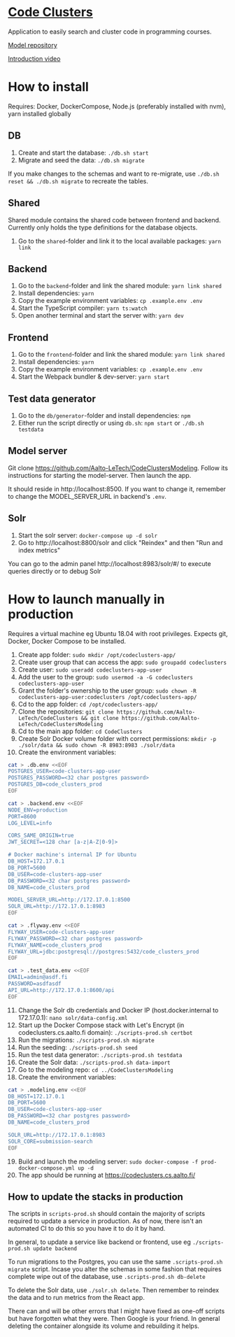 # [Code Clusters](https://github.com/Aalto-LeTech/CodeClusters)

Application to easily search and cluster code in programming courses.

[Model repository](https://github.com/Aalto-LeTech/CodeClustersModeling)

[Introduction video](https://www.youtube.com/watch?v=cffAIIIQNYw)

# How to install

Requires: Docker, DockerCompose, Node.js (preferably installed with nvm), yarn installed globally

## DB

1. Create and start the database: `./db.sh start`
2. Migrate and seed the data: `./db.sh migrate`

If you make changes to the schemas and want to re-migrate, use `./db.sh reset && ./db.sh migrate` to recreate the tables.

## Shared

Shared module contains the shared code between frontend and backend. Currently only holds the type definitions for the database objects.

1. Go to the `shared`-folder and link it to the local available packages: `yarn link`

## Backend

1. Go to the `backend`-folder and link the shared module: `yarn link shared`
2. Install dependencies: `yarn`
3. Copy the example environment variables: `cp .example.env .env`
4. Start the TypeScript compiler: `yarn ts:watch`
5. Open another terminal and start the server with: `yarn dev`

## Frontend

1. Go to the `frontend`-folder and link the shared module: `yarn link shared`
2. Install dependencies: `yarn`
3. Copy the example environment variables: `cp .example.env .env`
4. Start the Webpack bundler & dev-server: `yarn start`

## Test data generator

1. Go to the `db/generator`-folder and install dependencies: `npm`
2. Either run the script directly or using `db.sh`: `npm start` or `./db.sh testdata`

## Model server

Git clone https://github.com/Aalto-LeTech/CodeClustersModeling. Follow its instructions for starting the model-server. Then launch the app.

It should reside in http://localhost:8500. If you want to change it, remember to change the MODEL_SERVER_URL in backend's `.env`.

## Solr

1. Start the solr server: `docker-compose up -d solr`
2. Go to http://localhost:8800/solr and click "Reindex" and then "Run and index metrics"

You can go to the admin panel http://localhost:8983/solr/#/ to execute queries directly or to debug Solr

# How to launch manually in production

Requires a virtual machine eg Ubuntu 18.04 with root privileges. Expects git, Docker, Docker Compose to be installed.

1. Create app folder: `sudo mkdir /opt/codeclusters-app/`
2. Create user group that can access the app: `sudo groupadd codeclusters`
3. Create user: `sudo useradd codeclusters-app-user`
4. Add the user to the group: `sudo usermod -a -G codeclusters codeclusters-app-user`
5. Grant the folder's ownership to the user group: `sudo chown -R codeclusters-app-user:codeclusters /opt/codeclusters-app/`
6. Cd to the app folder: `cd /opt/codeclusters-app/`
7. Clone the repositories: `git clone https://github.com/Aalto-LeTech/CodeClusters && git clone https://github.com/Aalto-LeTech/CodeClustersModeling`
8. Cd to the main app folder: `cd CodeClusters`
9. Create Solr Docker volume folder with correct permissions: `mkdir -p ./solr/data && sudo chown -R 8983:8983 ./solr/data`
10. Create the environment variables:

```bash
cat > .db.env <<EOF
POSTGRES_USER=code-clusters-app-user
POSTGRES_PASSWORD=<32 char postgres password>
POSTGRES_DB=code_clusters_prod
EOF
```

```bash
cat > .backend.env <<EOF
NODE_ENV=production
PORT=8600
LOG_LEVEL=info

CORS_SAME_ORIGIN=true
JWT_SECRET=<128 char [a-z|A-Z|0-9]>

# Docker machine's internal IP for Ubuntu
DB_HOST=172.17.0.1
DB_PORT=5600
DB_USER=code-clusters-app-user
DB_PASSWORD=<32 char postgres password>
DB_NAME=code_clusters_prod

MODEL_SERVER_URL=http://172.17.0.1:8500
SOLR_URL=http://172.17.0.1:8983
EOF
```

```bash
cat > .flyway.env <<EOF
FLYWAY_USER=code-clusters-app-user
FLYWAY_PASSWORD=<32 char postgres password>
FLYWAY_NAME=code_clusters_prod
FLYWAY_URL=jdbc:postgresql://postgres:5432/code_clusters_prod
EOF
```

```bash
cat > .test_data.env <<EOF
EMAIL=admin@asdf.fi
PASSWORD=asdfasdf
API_URL=http://172.17.0.1:8600/api
EOF
```

11. Change the Solr db credentials and Docker IP (host.docker.internal to 172.17.0.1): `nano solr/data-config.xml`
12. Start up the Docker Compose stack with Let's Encrypt (in codeclusters.cs.aalto.fi domain): `./scripts-prod.sh certbot`
13. Run the migrations: `./scripts-prod.sh migrate`
14. Run the seeding: `./scripts-prod.sh seed`
15. Run the test data generator: `./scripts-prod.sh testdata`
16. Create the Solr data: `./scripts-prod.sh data-import`
17. Go to the modeling repo: `cd ../CodeClustersModeling`
18. Create the environment variables:

```bash
cat > .modeling.env <<EOF
DB_HOST=172.17.0.1
DB_PORT=5600
DB_USER=code-clusters-app-user
DB_PASSWORD=<32 char postgres password>
DB_NAME=code_clusters_prod

SOLR_URL=http://172.17.0.1:8983
SOLR_CORE=submission-search
EOF
```

19. Build and launch the modeling server: `sudo docker-compose -f prod-docker-compose.yml up -d`
20. The app should be running at https://codeclusters.cs.aalto.fi/

## How to update the stacks in production

The scripts in `scripts-prod.sh` should contain the majority of scripts required to update a service in production. As of now, there isn't an automated CI to do this so you have it to do it by hand.

In general, to update a service like backend or frontend, use eg `./scripts-prod.sh update backend`

To run migrations to the Postgres, you can use the same `.scripts-prod.sh migrate` script. Incase you alter the schemas in some fashion that requires complete wipe out of the database, use `.scripts-prod.sh db-delete`

To delete the Solr data, use `./solr.sh delete`. Then remember to reindex the data and to run metrics from the React app.

There can and will be other errors that I might have fixed as one-off scripts but have forgotten what they were. Then Google is your friend. In general deleting the container alongside its volume and rebuilding it helps.